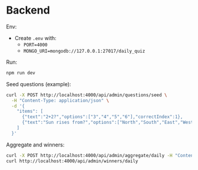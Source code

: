 # Backend

Env:
- Create `.env` with:
  - `PORT=4000`
  - `MONGO_URI=mongodb://127.0.0.1:27017/daily_quiz`

Run:
```bash
npm run dev
```

Seed questions (example):
```bash
curl -X POST http://localhost:4000/api/admin/questions/seed \
  -H "Content-Type: application/json" \
  -d '{
    "items": [
      {"text":"2+2?","options":["3","4","5","6"],"correctIndex":1},
      {"text":"Sun rises from?","options":["North","South","East","West"],"correctIndex":2}
    ]
  }'
```

Aggregate and winners:
```bash
curl -X POST http://localhost:4000/api/admin/aggregate/daily -H "Content-Type: application/json" -d '{}'
curl http://localhost:4000/api/admin/winners/daily
```



